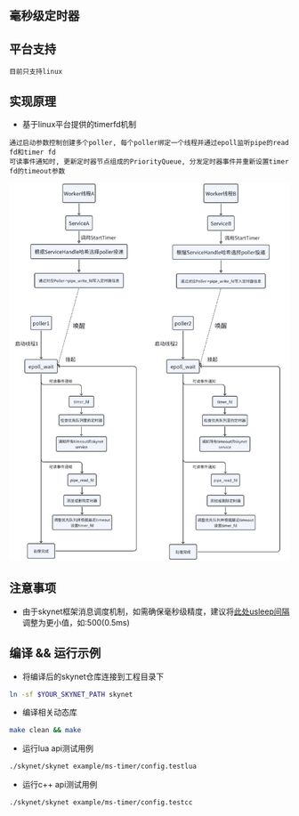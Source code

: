 ## 毫秒级定时器

## 平台支持
```
目前只支持linux
```

## 实现原理
* 基于linux平台提供的timerfd机制
```text
通过启动参数控制创建多个poller, 每个poller绑定一个线程并通过epoll监听pipe的read fd和timer fd
可读事件通知时, 更新定时器节点组成的PriorityQueue, 分发定时器事件并重新设置timer fd的timeout参数
```
![flowchart](https://github.com/xingshuo/skynet-ext/blob/main/doc/MSTimerArch.png)

## 注意事项
* 由于skynet框架消息调度机制，如需确保毫秒级精度，建议将[此处usleep间隔](https://github.com/cloudwu/skynet/blob/master/skynet-src/skynet_start.c#L137)调整为更小值，如:500(0.5ms)

## 编译 && 运行示例
* 将编译后的skynet仓库连接到工程目录下
```bash
ln -sf $YOUR_SKYNET_PATH skynet
```
* 编译相关动态库
```bash
make clean && make
```
* 运行lua api测试用例
```bash
./skynet/skynet example/ms-timer/config.testlua
```
* 运行c++ api测试用例
```bash
./skynet/skynet example/ms-timer/config.testcc
```